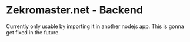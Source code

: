 # Zekromaster.net - Backend
Currently only usable by importing it in another nodejs app. This is gonna get fixed in the future.
